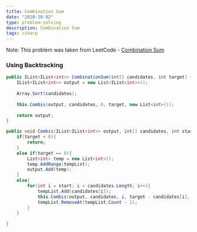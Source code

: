 ```yaml
---
title: Combination Sum
date: "2020-10-02"
type: problem-solving
description: Combination Sum
tags: csharp
---
```


Note: This problem was taken from LeetCode - [Combination Sum](https://leetcode.com/problems/combination-sum/)

### Using Backtracking

```csharp
public IList<IList<int>> CombinationSum(int[] candidates, int target) {
	IList<IList<int>> output = new List<IList<int>>();
	
	Array.Sort(candidates);
	
	this.Combis(output, candidates, 0, target, new List<int>());
	
	return output;
}

public void Combis(IList<IList<int>> output, int[] candidates, int start, int target, List<int> tempList){
	if(target < 0){
		return;
	}
	else if(target == 0){
		List<int> temp = new List<int>();
		temp.AddRange(tempList);
		output.Add(temp);
	}
	else{
		for(int i = start; i < candidates.Length; i++){
			tempList.Add(candidates[i]);
			this.Combis(output, candidates, i, target - candidates[i], tempList);
			tempList.RemoveAt(tempList.Count - 1);
		}
	}
	
}
```
